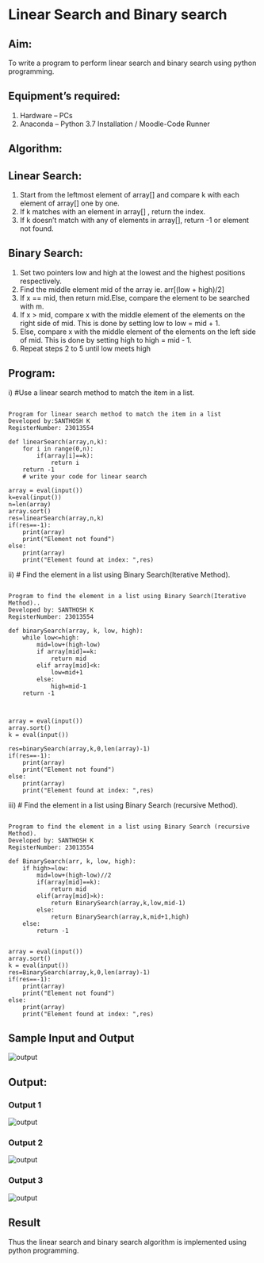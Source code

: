 # Linear Search and Binary search
## Aim:
To write a program to perform linear search and binary search using python programming.
## Equipment’s required:
1.	Hardware – PCs
2.	Anaconda – Python 3.7 Installation / Moodle-Code Runner
## Algorithm:
## Linear Search:
1.	Start from the leftmost element of array[] and compare k with each element of array[] one by one.
2.	If k matches with an element in array[] , return the index.
3.	If k doesn’t match with any of elements in array[], return -1 or element not found.
## Binary Search:
1.	Set two pointers low and high at the lowest and the highest positions respectively.
2.	Find the middle element mid of the array ie. arr[(low + high)/2]
3.	If x == mid, then return mid.Else, compare the element to be searched with m.
4.	If x > mid, compare x with the middle element of the elements on the right side of mid. This is done by setting low to low = mid + 1.
5.	Else, compare x with the middle element of the elements on the left side of mid. This is done by setting high to high = mid - 1.
6.	Repeat steps 2 to 5 until low meets high
## Program:
i)	#Use a linear search method to match the item in a list.
```

Program for linear search method to match the item in a list
Developed by:SANTHOSH K
RegisterNumber: 23013554

def linearSearch(array,n,k):
    for i in range(0,n):
        if(array[i]==k):
            return i
    return -1
    # write your code for linear search
    
array = eval(input())
k=eval(input())
n=len(array)
array.sort()
res=linearSearch(array,n,k)
if(res==-1):
    print(array)
    print("Element not found")
else:
    print(array)
    print("Element found at index: ",res)
```
ii)	# Find the element in a list using Binary Search(Iterative Method).
```

Program to find the element in a list using Binary Search(Iterative Method)..
Developed by: SANTHOSH K
RegisterNumber: 23013554 

def binarySearch(array, k, low, high):
    while low<=high:
        mid=low+(high-low)
        if array[mid]==k:
            return mid
        elif array[mid]<k:
            low=mid+1
        else:
            high=mid-1
    return -1
    
    
    
array = eval(input())
array.sort()
k = eval(input())

res=binarySearch(array,k,0,len(array)-1)
if(res==-1):
    print(array)
    print("Element not found")
else:
    print(array)
    print("Element found at index: ",res)
```
iii)	# Find the element in a list using Binary Search (recursive Method).
```

Program to find the element in a list using Binary Search (recursive Method).
Developed by: SANTHOSH K
RegisterNumber: 23013554

def BinarySearch(arr, k, low, high):
    if high>=low:
        mid=low+(high-low)//2
        if(array[mid]==k):
            return mid
        elif(array[mid]>k):
            return BinarySearch(array,k,low,mid-1)
        else:
            return BinarySearch(array,k,mid+1,high)
    else:
        return -1
    
    
array = eval(input())
array.sort()
k = eval(input()) 
res=BinarySearch(array,k,0,len(array)-1)
if(res==-1):
    print(array)
    print("Element not found")
else:
    print(array)
    print("Element found at index: ",res)

```
## Sample Input and Output
![output](./Sample.png)

## Output:
### Output 1
![output](./Output1.png)

### Output 2
![output](./Output2.png)

### Output 3
![output](./Output3.png)

## Result
Thus the linear search and binary search algorithm is implemented using python programming.